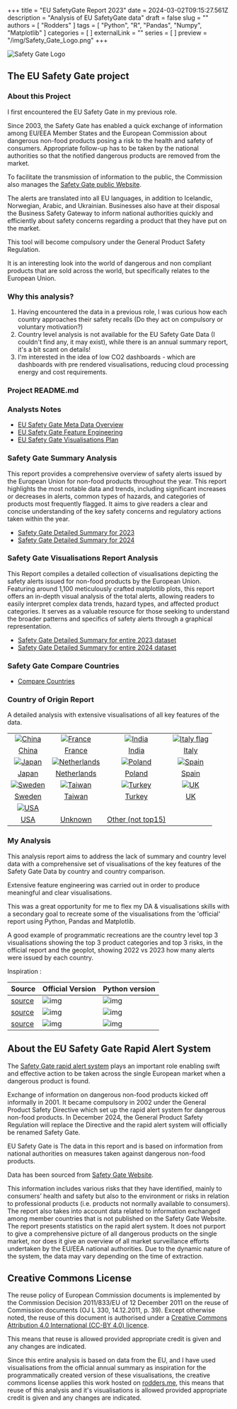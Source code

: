 +++
title = "EU SafetyGate Report 2023"
date = 2024-03-02T09:15:27.561Z
description = "Analysis of EU SafetyGate data"
draft = false
slug = ""
authors = [ "Rodders" ]
tags = [ "Python", "R", "Pandas", "Numpy", "Matplotlib" ]
categories = [ ]
externalLink = ""
series = [ ]
preview = "/img/Safety_Gate_Logo.png"
+++

![Safety Gate Logo](/safetygate/img/icons/Safety_Gate_Logo.png)

## The EU Safety Gate project

### About this Project

I first encountered the EU Safety Gate in my previous role.

Since 2003, the Safety Gate has enabled a quick exchange of information among EU/EEA Member States and the European Commission about
dangerous non-food products posing a risk to the health and safety of consumers. Appropriate follow-up has to be taken by the national
authorities so that the notified dangerous products are removed from the market.

To facilitate the transmission of information to the public, the Commission also manages the [Safety Gate public Website](https://ec.europa.eu/safety-gate/#/screen/home).

The alerts are translated into all EU languages, in addition to Icelandic, Norwegian, Arabic, and Ukrainian. Businesses also have at their disposal the Business Safety
Gateway to inform national authorities quickly and efficiently about safety concerns regarding a product that they have put on the market.

This tool will become compulsory under the General Product Safety Regulation.

It is an interesting look into the world of dangerous and non compliant products that are sold across the world, but specifically relates to the European Union.

### Why this analysis?

1) Having encountered the data in a previous role, I was curious how each country approaches their safety recalls (Do they act on compulsory or voluntary motivation?)
2) Country level analysis is not available for the EU Safety Gate Data (I couldn't find any, it may exist), while there is an annual summary report, it's a bit scant on details!
3) I'm interested in the idea of low CO2 dashboards - which are dashboards with pre rendered visualisations, reducing cloud processing energy and cost requirements.

### Project README.md

### Analysts Notes

- [EU Safety Gate Meta Data Overview](/safetygate/docs/eu-safetygate-report-2023-meta-data.php)
- [EU Safety Gate Feature Engineering](/safetygate/docs/eu-safetygate-report-2023-feature-engineering.php)
- [EU Safety Gate Visualisations Plan](/safetygate/docs/eu-safetygate-report-2023-plot-plan.php)

### Safety Gate Summary Analysis

This report provides a comprehensive overview of safety alerts issued by the European Union for non-food products throughout the year. This report highlights the most notable data and trends, including significant increases or decreases in alerts, common types of hazards, and categories of products most frequently flagged. It aims to give readers a clear and concise understanding of the key safety concerns and regulatory actions taken within the year.

- [Safety Gate Detailed Summary for 2023](/safetygate/docs/eu-safetygate-report-2023-summary-report.php)
- [Safety Gate Detailed Summary for 2024](/safetygate/docs-2024/eu-safetygate-report-2024-summary-report.php)

### Safety Gate Visualisations Report Analysis

This Report compiles a detailed collection of visualisations depicting the safety alerts issued for non-food products by the European Union. Featuring around 1,100 meticulously crafted matplotlib plots, this report offers an in-depth visual analysis of the total alerts, allowing readers to easily interpret complex data trends, hazard types, and affected product categories. It serves as a valuable resource for those seeking to understand the broader patterns and specifics of safety alerts through a graphical representation.

- [Safety Gate Detailed Summary for entire 2023 dataset](/safetygate/docs/eu-safetygate-report-2023-visualisations-report.php)
- [Safety Gate Detailed Summary for entire 2024 dataset](/safetygate/docs-2024/eu-safetygate-report-2024-visualisations-report.php)

### Safety Gate Compare Countries

- [Compare Countries](/safetygate/docs/eu-safetygate-report-2023-comparison.php?country1=france&country2=germany)

### Country of Origin Report

A detailed analysis with extensive visualisations of all key features of the data.

| | | | |
| :-: |  :-: | :-: | :-: |
|[![China](/safetygate/img/icons/china-flag.webp)](/safetygate/docs/eu-safetygate-report-2023-country.php?country1=china)|[![France](/safetygate/img/icons/france-flag.webp)](/safetygate/docs/eu-safetygate-report-2023-country.php?country1=france)|[![India](/safetygate/img/icons/india-flag.webp)](/safetygate/docs/eu-safetygate-report-2023-country.php?country1=india)|[![Italy flag](/safetygate/img/icons/italy-flag.webp)](/safetygate/docs/eu-safetygate-report-2023-country.php?country1=italy)
|[China](/safetygate/docs/eu-safetygate-report-2023-country.php?country1=china)|[France](/safetygate/docs/eu-safetygate-report-2023-country.php?country1=france)|[India](/safetygate/docs/eu-safetygate-report-2023-country.php?country1=india)| [Italy](/safetygate/docs/eu-safetygate-report-2023-country.php?country1=italy)
|[![Japan](/safetygate/img/icons/japan-flag.webp)](/safetygate/docs/eu-safetygate-report-2023-country.php?country1=japan)|[![Netherlands](/safetygate/img/icons/netherlands-flag.webp)](/safetygate/docs/eu-safetygate-report-2023-country.php?country1=netherlands)|[![Poland](/safetygate/img/icons/poland-flag.webp)](/safetygate/docs/eu-safetygate-report-2023-country.php?country1=poland)|[![Spain](/safetygate/img/icons/spain-flag.webp)](/safetygate/docs/eu-safetygate-report-2023-country.php?country1=spain)|
|[Japan](/safetygate/docs/eu-safetygate-report-2023-country.php?country1=japan)|[Netherlands](/safetygate/docs/eu-safetygate-report-2023-country.php?country1=netherlands)|[Poland](/safetygate/docs/eu-safetygate-report-2023-country.php?country1=poland)|[Spain](/safetygate/docs/eu-safetygate-report-2023-country.php?country1=spain)
|[![Sweden](/safetygate/img/icons/sweden-flag.webp)](/safetygate/docs/eu-safetygate-report-2023-country.php?country1=sweden)|[![Taiwan](/safetygate/img/icons/taiwan-flag.webp)](/safetygate/docs/eu-safetygate-report-2023-country.php?country1=tawian)|[![Turkey](/safetygate/img/icons/turkey-flag.webp)](/safetygate/docs/eu-safetygate-report-2023-country.php?country1=turkey)|[![UK](/safetygate/img/icons/uk-flag.webp)](/safetygate/docs/eu-safetygate-report-2023-country.php?country1=uk)|
|[Sweden](/safetygate/docs/eu-safetygate-report-2023-country.php?country1=sweden)|[Taiwan](/safetygate/docs/eu-safetygate-report-2023-country.php?country1=taiwan)|[Turkey](/safetygate/docs/eu-safetygate-report-2023-country.php?country1=turkey)|[UK](/safetygate/docs/eu-safetygate-report-2023-country.php?country1=uk)
|[![USA](/safetygate/img/icons/usa-flag.webp)](/safetygate/docs/eu-safetygate-report-2023-country.php?country1=usa)|||
|[USA](/safetygate/docs/eu-safetygate-report-2023-country.php?country1=usa)|[Unknown](/safetygate/docs/eu-safetygate-report-2023-country.php?country1=Unknown)|[Other (not top15)](/safetygate/docs/eu-safetygate-report-2023-country.php?country1=other)||

### My Analysis

This analysis report aims to address the lack of summary and country level data with a comprehensive set of visualisations of the key features of the Safety Gate Data by country and country comparison.

Extensive feature engineering was carried out in order to produce meaningful and clear visualisations.

This was a great opportunity for me to flex my DA & visualisations skills with a secondary goal to recreate some of the visualisations from the 'official' report using Python, Pandas and Matplotlib.

A good example of programmatic recreations are the country level top 3 visualisations showing the top 3 product categories and top 3 risks, in the official report and the geoplot, showing 
2022 vs 2023 how many alerts were issued by each country.

Inspiration :

| Source  | Official Version | Python version |
| :- |:- |:- |
|[source](https://webgate.ec.europa.eu/safety/consumers/consumers_safety_gate/statisticsAndAnualReports/2023/Safety_Gate_2023_Factsheet_EN.pdf) |![img](/safetygate/img/icons/inspiration-top3.png) | ![img](/safetygate/img/italy-top3s.png)
| [source](https://webgate.ec.europa.eu/safety/consumers/consumers_safety_gate/statisticsAndAnualReports/2023/Safety_Gate_2023_report_EN.pdf) | ![img](/safetygate/img/icons/inspiration-purpleplot.png)  | ![img](/safetygate/img/number-of-alerts-validated-on-safetygate-from-2005-to-2023.png)
| [source](https://webgate.ec.europa.eu/safety/consumers/consumers_safety_gate/statisticsAndAnualReports/2023/Safety_Gate_2023_report_EN.pdf) | ![img](/safetygate/img/icons/inspiration-geoplot.png)  | ![img](/safetygate/img/submitting-country-geo-plot.png)

## About the EU Safety Gate Rapid Alert System

The [Safety Gate rapid alert system](https://ec.europa.eu/safety-gate/#/screen/home) plays an important role
enabling swift and effective action to be taken across the single European market when a dangerous product is found.

Exchange of information on dangerous non-food products kicked
off informally in 2001. It became compulsory in 2002 under the
General Product Safety Directive which set up the rapid alert system
for dangerous non-food products. In December 2024, the General
Product Safety Regulation will replace the Directive and the rapid
alert system will officially be renamed Safety Gate.

EU Safety Gate is The data in this report and is based on information from national
authorities on measures taken against dangerous non-food products.

Data has been sourced from [Safety Gate Website](https://ec.europa.eu/safety-gate/).

This information includes various risks that they have identified,
mainly to consumers’ health and safety but also to the environment
or risks in relation to professional products (i.e. products not
normally available to consumers). The report also takes into account
data related to information exchanged among member countries
that is not published on the Safety Gate Website.
The report presents statistics on the rapid alert system. It does not
purport to give a comprehensive picture of all dangerous products
on the single market, nor does it give an overview of all market
surveillance efforts undertaken by the EU/EEA national authorities.
Due to the dynamic nature of the system, the data may vary
depending on the time of extraction.



## Creative Commons License

The reuse policy of European Commission documents is implemented by the Commission Decision 2011/833/EU
of 12 December 2011 on the reuse of Commission documents (OJ L 330, 14.12.2011, p. 39). Except otherwise noted,
the reuse of this document is authorised under a [Creative Commons Attribution 4.0 International (CC-BY 4.0)
licence](https://creativecommons.org/licenses/by/4.0/).

This means that reuse is allowed provided appropriate credit is given and any changes are indicated.

Since this entire analysis is based on data from the EU, and I have used visualisations from the official annual summary as inspiration for the programmatically created version of these visualisations,
the creative commons license applies this work hosted on [rodders.me](), this means that reuse of this analysis and it's visualisations is allowed provided appropriate credit is given and any changes are indicated.
